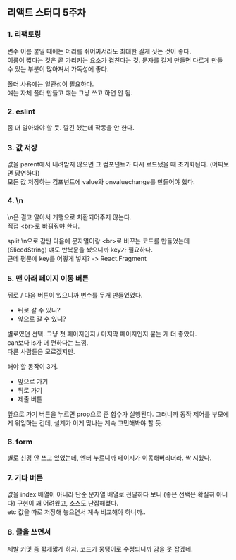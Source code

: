 ## 리액트 스터디 5주차

### 1. 리팩토링
변수 이름 붙일 때에는 머리를 쥐어짜서라도 최대한 길게 짓는 것이 좋다.  
이름이 짧다는 것은 곧 가리키는 요소가 겹친다는 것.
문자를 길게 만들면 다르게 만들 수 있는 부분이 많아져서 가독성에 좋다.

폴더 사용에는 일관성이 필요하다.  
얘는 자체 폴더 만들고 얘는 그냥 쓰고 하면 안 됨.

### 2. eslint
좀 더 알아봐야 할 듯. 깔긴 했는데 작동을 안 한다.

### 3. 값 저장
값을 parent에서 내려받지 않으면 그 컴포넌트가 다시 로드됐을 때 초기화된다.
(어찌보면 당연하다)  
모든 값 저장하는 컴포넌트에 value와 onvaluechange를 만들어야 했다.

### 4. \\n
\\n은 결코 알아서 개행으로 치환되어주지 않는다.  
직접 \<br\>로 바꿔줘야 한다.

split \\n으로 감싼 다음에 문자열이랑 \<br\>로 바꾸는 코드를 만들었는데 (SlicedString) 얘도 반복문을 썼으니까 key가 필요하다.  
근데 평문에 key를 어떻게 넣지? -> React.Fragment

### 5. 맨 아래 페이지 이동 버튼
뒤로 / 다음 버튼이 있으니까 변수를 두개 만들었었다.
- 뒤로 갈 수 있니?  
- 앞으로 갈 수 있니?  

별로였던 선택. 그냥 첫 페이지인지 / 마지막 페이지인지 묻는 게 더 좋았다.  
can보다 is가 더 편하다는 느낌.  
다른 사람들은 모르겠지만.

해야 할 동작이 3개.
- 앞으로 가기
- 뒤로 가기
- 제출 버튼

앞으로 가기 버튼을 누르면 prop으로 준 함수가 실행된다. 그러니까 동작 제어를 부모에게 위임하는 건데, 설계가 이게 맞나는 계속 고민해봐야 할 듯.

### 6. form
별로 신경 안 쓰고 있었는데, 엔터 누르니까 페이지가 이동해버리더라. 싹 지웠다.

### 7. 기타 버튼
값을 index 배열이 아니라 단순 문자열 배열로 전달하다 보니 (좋은 선택은 확실히 아니다)
구현이 꽤 어려웠고, 소스도 난잡해졌다.  
etc 값을 따로 저장해 놓으면서 계속 비교해야 하니까..

### 8. 글을 쓰면서
제발 커밋 좀 잛게짧게 하자. 코드가 뭉텅이로 수정되니까 감을 못 잡겠네.